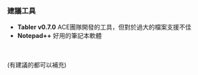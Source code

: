 ### 建議工具
- **Tabler v0.7.0** ACE團隊開發的工具，但對於過大的檔案支援不佳
- **Notepad++** 好用的筆記本軟體

<br/><br/>(有建議的都可以補充)
